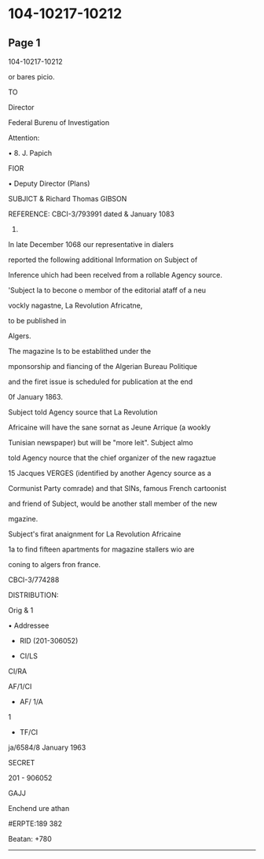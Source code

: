 # 104-10217-10212

## Page 1

104-10217-10212

or bares picio.

TO

Director

Federal Burenu of Investigation

Attention:

• 8. J. Papich

FIOR

• Deputy Director (Plans)

SUBJICT & Richard Thomas GIBSON

REFERENCE: CBCI-3/793991 dated & January 1083

1.

In late December 1068 our representative in dialers

reported the following additional Information on Subject of

Inference uhich had been recelved from a rollable Agency source.

'Subject la to becone o membor of the editorial ataff of a neu

vockly nagastne, La Revolution Africatne,

to be published in

Algers.

The magazine Is to be establithed under the

mponsorship and fiancing of the Algerian Bureau Politique

and the firet issue is scheduled for publication at the end

0f January 1863.

Subject told Agency source that La Revolution

Africaine will have the sane sornat as Jeune Arrique (a wookly

Tunisian newspaper) but will be "more leit". Subject almo

told Agency nource that the chief organizer of the new ragaztue

15 Jacques VERGES (identified by another Agency source as a

Cormunist Party comrade) and that SINs, famous French cartoonist

and friend of Subject, would be another stall member of the new

mgazine.

Subject's firat anaignment for La Revolution Africaine

1a to find fifteen apartments for magazine stallers wio are

coning to algers fron france.

CBCI-3/774288

DISTRIBUTION:

Orig & 1

• Addressee

- RID (201-306052)

- CI/LS

CI/RA

AF/1/CI

- AF/ 1/A

1

- TF/CI

ja/6584/8 January 1963

SECRET

201 - 906052

GAJJ

Enchend ure athan

#ERPTE:189 382

Beatan: +780

---

